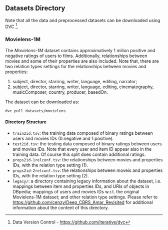 ## Datasets Directory

Note that all the data and preprocessed datasets can be downloaded using DVC [^1].

### Movielens-1M

The _Movielens-1M_ dataset contains approximatively 1 milion positive and negative ratings of users to films.
Additionally, relationships between movies and some of their properties are also included.
Note that, there are two relation types settings for the relationships between movies and properties:
1. subject, director, starring, writer, language, editing, narrator;
2.  subject, director, starring, writer,  language, editing, cinematography, musicComposer, country, producer, basedOn.

The dataset can be downloaded as:

    dvc pull datasets/movielens

#### Directory Structure

- ```train2id.tsv```: the training data composed of binary ratings between users and movies IDs
(0:negative and 1:positive).
- ```test2id.tsv```: the testing data composed of binary ratings between users and movies IDs.
Note that every user and item ID appear also in the training data. Of course this split does contain additional ratings.
- ```props2id-1relconf.tsv```: the relationships between movies and properties IDs, with the relation type setting (1).
- ```props2id-2relconf.tsv```: the relationships between moveis and properties IDs, with the relation type setting (2).
- ```legacy/```: a directory containing legacy information about the dataset, i.e. mappings between item and properties
IDs, and URIs of objects in DBpedia; mappings of users and movies IDs w.r.t. the original Movielens-1M dataset; and
other relation type settings. Please refer to https://github.com/cenzy/Deep_CBRS_Amar_Revisited for additional
information about the content of this directory.

[^1]: Data Version Control - https://github.com/iterative/dvc
